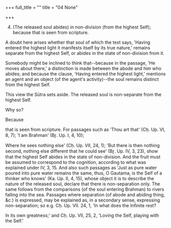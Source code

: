 +++
full_title = ""
title = "04 None"

+++


4. (The released soul abides) in non-division (from the highest Self); because that is seen from scripture.

A doubt here arises whether that soul of which the text says, 'Having entered the highest light it manifests itself by its true nature,' remains separate from the highest Self, or abides in the state of non-division from it.

Somebody might be inclined to think that--because in the passage, 'He moves about there,' a distinction is made between the abode and him who abides; and because the clause, 'Having entered the highest light,' mentions an agent and an object (of the agent's activity)--the soul remains distinct from the highest Self.

This view the Sūtra sets aside. The released soul is non-separate from the highest Self.

Why so?

Because

that is seen from scripture. For passages such as 'Thou art that' (Cḥ. Up. VI, 8, 7); 'I am Brahman' (Br̥. Up. I, 4, 10);

Where he sees nothing else' (Cḥ. Up. VII, 24, 1); 'But there is then nothing second, nothing else different that he could see' (Br̥. Up. IV, 3, 23), show that the highest Self abides in the state of non-division. And the fruit must be assumed to correspond to the cognition, according to what was explained under IV, 3, 15. And also such passages as 'Just as pure water poured into pure water remains the same, thus, O Gautama, is the Self of a thinker who knows' (Ka. Up. II, 4, 15), whose object it is to describe the nature of the released soul, declare that there is non-separation only. The same follows from the comparisons (of the soul entering Brahman) to rivers falling into the sea. Passages where separation (of abode and abiding thing, &c.) is expressed, may be explained as, in a secondary sense, expressing non-separation; so e.g. Cḥ. Up. VII. 24, 1, 'In what does the Infinite rest?

In its own greatness;' and Cḥ. Up. VII, 25, 2, 'Loving the Self, playing with the Self.'

